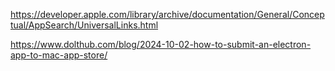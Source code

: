 https://developer.apple.com/library/archive/documentation/General/Conceptual/AppSearch/UniversalLinks.html

https://www.dolthub.com/blog/2024-10-02-how-to-submit-an-electron-app-to-mac-app-store/
